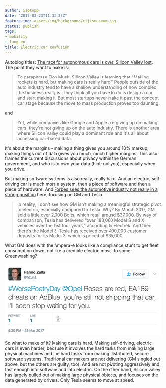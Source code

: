 ```yaml
---
author: isotopp
date: "2017-03-23T11:32:33Z"
feature-img: assets/img/background/rijksmuseum.jpg
status: publish
tags:
- mobility
- lang_en
title: Electric car confusion
---
```

Autoblog titles: 
[The race for autonomous cars is over. Silicon Valley lost](http://www.autoblog.com/2017/02/21/race-for-autonomous-cars-is-over-mcelroy-autoline-opinion/).
The point they want to make is:

> To paraphrase Elon Musk, Silicon Valley is learning that "Making rockets
> is hard, but making cars is really hard." People outside of the auto
> industry tend to have a shallow understanding of how complex the business
> really is. They think all you have to do is design a car and start making
> it. But most startups never make it past the concept car stage because the
> move to mass production proves too daunting.

and 

> Yet, while companies like Google and Apple are giving up on making cars,
> they're not giving up on the auto industry. There is another area where
> Silicon Valley could play a dominant role and it's all about accessing
> car-based data.

It's about the margins - making a thing gives you around 10% markup, making
things out of data gives you much, much higher margins. This also frames the
current discussions about privacy within the German government, and who is
to own your data (hint: not you), especially when you drive.

But making software systems is also really, really hard. And an electric,
self-driving car is much more a system, then a piece of software and then a
piece of hardware. And 
[Forbes sees the automotive industry not really in a strong position](https://www.forbes.com/sites/aalsin/2017/03/14/why-general-motors-has-already-lost-to-tesla/#79c1f64d3ccb)
here, focusing on GM and Tesla.

> In reality, I don’t see how GM isn’t making a meaningful strategic pivot
> to electric, especially compared to Tesla. Why? By March 2017, GM sold a
> little over 2,000 Bolts, which retail around $37,000. By way of
> comparison, Tesla has delivered “over 183,000 Model S and X vehicles over
> the last four years,” according to Electrek. And then there’s the Model 3.
> Tesla has received over 400,000 customer deposits for its Model 3, which
> is priced at $35,000.

What GM does with the Ampera-e looks like a compliance stunt to get fleet
consumption down, not like a credible electric move, to some: Greenwashing?

![](/uploads/2017/03/Screen-Shot-2017-03-23-at-11.30.56.png)

So what to make of it? Making cars is hard. Making self-driving, electric cars
is even harder, because it involves the hard tasks from making large
physical machines and the hard tasks from making distributed, secure
software systems. Traditional car makers are not delivering (GM singled out
above, but the others are guilty, too). And are not pivoting aggressively
and fast enough into software and into electric. On the other hand, Silicon
valley has largely pulled out of making large physical objects, and focuses
on the data generated by drivers. Only Tesla seems to move at speed.
